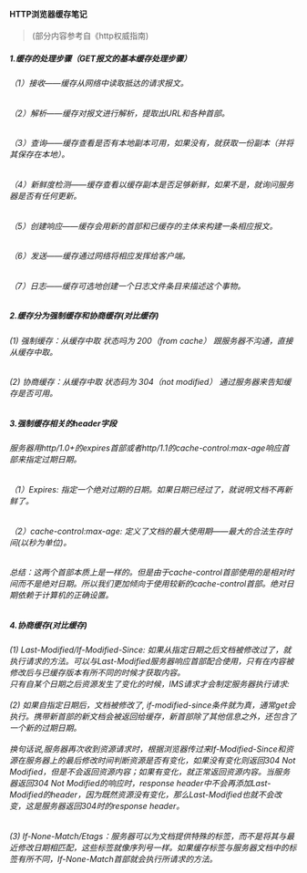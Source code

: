 #### HTTP浏览器缓存笔记
>(部分内容参考自《http权威指南)

##### 1.缓存的处理步骤（GET报文的基本缓存处理步骤）
###### （1）接收——缓存从网络中读取抵达的请求报文。
###### （2）解析——缓存对报文进行解析，提取出URL和各种首部。
###### （3）查询——缓存查看是否有本地副本可用，如果没有，就获取一份副本（并将其保存在本地）。
###### （4）新鲜度检测——缓存查看以缓存副本是否足够新鲜，如果不是，就询问服务器是否有任何更新。
###### （5）创建响应——缓存会用新的首部和已缓存的主体来构建一条相应报文。
###### （6）发送——缓存通过网络将相应发挥给客户端。
###### （7）日志——缓存可选地创建一个日志文件条目来描述这个事物。

##### 2.缓存分为强制缓存和协商缓存(对比缓存)
######  (1) 强制缓存：从缓存中取 状态吗为 200（from cache） 跟服务器不沟通，直接从缓存中取。
######  (2) 协商缓存：从缓存中取 状态码为 304（not modified） 通过服务器来告知缓存是否可用。

##### 3.强制缓存相关的header字段
######	服务器用http/1.0+的expires首部或者http/1.1的cache-control:max-age响应首部来指定过期日期。
###### （1）Expires: 指定一个绝对过期的日期。如果日期已经过了，就说明文档不再新鲜了。
###### （2）cache-control:max-age: 定义了文档的最大使用期——最大的合法生存时间(以秒为单位)。

###### 总结：这两个首部本质上是一样的。但是由于cache-control首部使用的是相对时间而不是绝对日期。所以我们更加倾向于使用较新的cache-control首部。绝对日期依赖于计算机的正确设置。

##### 4.协商缓存(对比缓存)
######  (1) Last-Modified/If-Modified-Since: 如果从指定日期之后文档被修改过了，就执行请求的方法。可以与Last-Modified服务器响应首部配合使用，只有在内容被修改后与已缓存版本有所不同的时候才获取内容。<br>只有自某个日期之后资源发生了变化的时候，IMS请求才会制定服务器执行请求:<br><br>(2) 如果自指定日期后，文档被修改了, if-modified-since条件就为真，通常get会执行。携带新首部的新文档会被返回给缓存，新首部除了其他信息之外，还包含了一个新的过期日期。<br><br>换句话说,服务器再次收到资源请求时，根据浏览器传过来If-Modified-Since和资源在服务器上的最后修改时间判断资源是否有变化，如果没有变化则返回304 Not Modified，但是不会返回资源内容；如果有变化，就正常返回资源内容。当服务器返回304 Not Modified的响应时，response header中不会再添加Last-Modified的header，因为既然资源没有变化，那么Last-Modified也就不会改变，这是服务器返回304时的response header。

###### (3) If-None-Match/Etags：服务器可以为文档提供特殊的标签，而不是将其与最近修改日期相匹配，这些标签就像序列号一样。如果缓存标签与服务器文档中的标签有所不同，If-None-Match首部就会执行所请求的方法。
